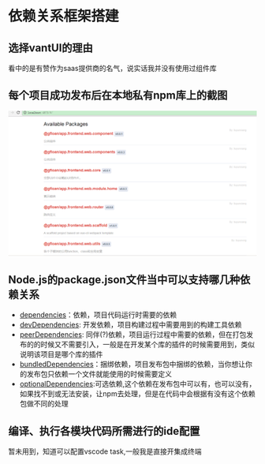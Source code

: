 # 依赖关系框架搭建

## 选择vantUI的理由
看中的是有赞作为saas提供商的名气，说实话我并没有使用过组件库

## 每个项目成功发布后在本地私有npm库上的截图
![本地私有npm库上的截图](./image/private-npm.png)

## Node.js的package.json文件当中可以支持哪几种依赖关系
* [dependencies](https://docs.npmjs.com/files/package.json#dependencies)：依赖，项目代码运行时需要的依赖
* [devDependencies](https://docs.npmjs.com/files/package.json#devdependencies): 开发依赖，项目构建过程中需要用到的构建工具依赖
* [peerDependencies](https://docs.npmjs.com/files/package.json#peerdependencies): 同伴(?)依赖，项目运行过程中需要的依赖，但在打包发布的的时候又不需要引入，一般是在开发某个库的插件的时候需要用到，类似说明该项目是哪个库的插件
* [bundledDependencies](https://docs.npmjs.com/files/package.json#bundleddependencies)：捆绑依赖，项目发布包中捆绑的依赖，当你想让你的发布包只依赖一个文件就能使用的时候需要定义
* [optionalDependencies](https://docs.npmjs.com/files/package.json#optionaldependencies):可选依赖,这个依赖在发布包中可以有，也可以没有，如果找不到或无法安装，让npm去处理，但是在代码中会根据有没有这个依赖包做不同的处理

## 编译、执行各模块代码所需进行的ide配置
暂未用到，知道可以配置vscode task,一般我是直接开集成终端
